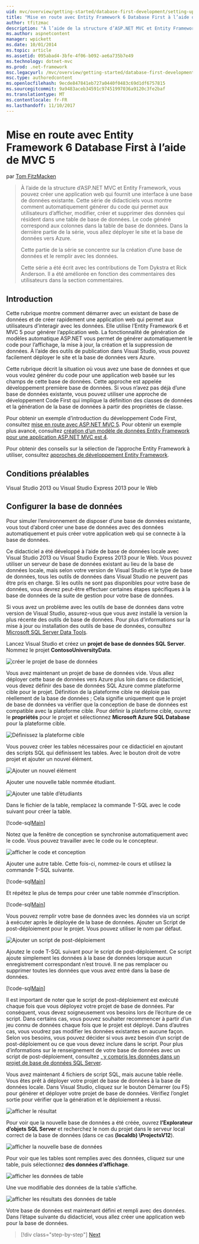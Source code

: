 ```yaml
---
uid: mvc/overview/getting-started/database-first-development/setting-up-database
title: "Mise en route avec Entity Framework 6 Database First à l’aide de MVC 5 | Documents Microsoft"
author: tfitzmac
description: "À l’aide de la structure d’ASP.NET MVC et Entity Framework, vous pouvez créer une application web qui fournit une interface à une base de données existante. Ce didacticiel seri..."
ms.author: aspnetcontent
manager: wpickett
ms.date: 10/01/2014
ms.topic: article
ms.assetid: 095abad4-3bfe-4f06-b092-ae6a735b7e49
ms.technology: dotnet-mvc
ms.prod: .net-framework
msc.legacyurl: /mvc/overview/getting-started/database-first-development/setting-up-database
msc.type: authoredcontent
ms.openlocfilehash: 9ecde847841eb727a0440f0483c69d1df6757815
ms.sourcegitcommit: 9a9483aceb34591c97451997036a9120c3fe2baf
ms.translationtype: MT
ms.contentlocale: fr-FR
ms.lasthandoff: 11/10/2017
---
```

<a name="getting-started-with-entity-framework-6-database-first-using-mvc-5"></a>Mise en route avec Entity Framework 6 Database First à l’aide de MVC 5
====================
par [Tom FitzMacken](https://github.com/tfitzmac)

> À l’aide de la structure d’ASP.NET MVC et Entity Framework, vous pouvez créer une application web qui fournit une interface à une base de données existante. Cette série de didacticiels vous montre comment automatiquement générer du code qui permet aux utilisateurs d’afficher, modifier, créer et supprimer des données qui résident dans une table de base de données. Le code généré correspond aux colonnes dans la table de base de données. Dans la dernière partie de la série, vous allez déployer le site et la base de données vers Azure.
> 
> Cette partie de la série se concentre sur la création d’une base de données et le remplir avec les données.
> 
> Cette série a été écrit avec les contributions de Tom Dykstra et Rick Anderson. Il a été améliorée en fonction des commentaires des utilisateurs dans la section commentaires.


## <a name="introduction"></a>Introduction

Cette rubrique montre comment démarrer avec un existant de base de données et de créer rapidement une application web qui permet aux utilisateurs d’interagir avec les données. Elle utilise l’Entity Framework 6 et MVC 5 pour générer l’application web. La fonctionnalité de génération de modèles automatique ASP.NET vous permet de générer automatiquement le code pour l’affichage, la mise à jour, la création et la suppression de données. À l’aide des outils de publication dans Visual Studio, vous pouvez facilement déployer le site et la base de données vers Azure.

Cette rubrique décrit la situation où vous avez une base de données et que vous voulez générer du code pour une application web basée sur les champs de cette base de données. Cette approche est appelée développement première base de données. Si vous n’avez pas déjà d’une base de données existante, vous pouvez utiliser une approche de développement Code First qui implique la définition des classes de données et la génération de la base de données à partir des propriétés de classe.

Pour obtenir un exemple d’introduction du développement Code First, consultez [mise en route avec ASP.NET MVC 5](../introduction/getting-started.md). Pour obtenir un exemple plus avancé, consultez [création d’un modèle de données Entity Framework pour une application ASP.NET MVC est 4](../getting-started-with-ef-using-mvc/creating-an-entity-framework-data-model-for-an-asp-net-mvc-application.md).

Pour obtenir des conseils sur la sélection de l’approche Entity Framework à utiliser, consultez [approches de développement Entity Framework](https://msdn.microsoft.com/en-us/library/ms178359.aspx#dbfmfcf).

## <a name="prerequisites"></a>Conditions préalables

Visual Studio 2013 ou Visual Studio Express 2013 pour le Web

## <a name="set-up-the-database"></a>Configurer la base de données

Pour simuler l’environnement de disposer d’une base de données existante, vous tout d’abord créer une base de données avec des données automatiquement et puis créer votre application web qui se connecte à la base de données.

Ce didacticiel a été développé à l’aide de base de données locale avec Visual Studio 2013 ou Visual Studio Express 2013 pour le Web. Vous pouvez utiliser un serveur de base de données existant au lieu de la base de données locale, mais selon votre version de Visual Studio et le type de base de données, tous les outils de données dans Visual Studio ne peuvent pas être pris en charge. Si les outils ne sont pas disponibles pour votre base de données, vous devrez peut-être effectuer certaines étapes spécifiques à la base de données de la suite de gestion pour votre base de données.

Si vous avez un problème avec les outils de base de données dans votre version de Visual Studio, assurez-vous que vous avez installé la version la plus récente des outils de base de données. Pour plus d’informations sur la mise à jour ou installation des outils de base de données, consultez [Microsoft SQL Server Data Tools](https://msdn.microsoft.com/en-us/data/hh297027).

Lancez Visual Studio et créez un **projet de base de données SQL Server**. Nommez le projet **ContosoUniversityData**.

![créer le projet de base de données](setting-up-database/_static/image1.png)

Vous avez maintenant un projet de base de données vide. Vous allez déployer cette base de données vers Azure plus loin dans ce didacticiel, vous devez définir des base de données SQL Azure comme plateforme cible pour le projet. Définition de la plateforme cible ne déploie pas réellement de la base de données ; Cela signifie uniquement que le projet de base de données va vérifier que la conception de base de données est compatible avec la plateforme cible. Pour définir la plateforme cible, ouvrez le **propriétés** pour le projet et sélectionnez **Microsoft Azure SQL Database** pour la plateforme cible.

![Définissez la plateforme cible](setting-up-database/_static/image2.png)

Vous pouvez créer les tables nécessaires pour ce didacticiel en ajoutant des scripts SQL qui définissent les tables. Avec le bouton droit de votre projet et ajouter un nouvel élément.

![Ajouter un nouvel élément](setting-up-database/_static/image3.png)

Ajouter une nouvelle table nommée étudiant.

![Ajouter une table d’étudiants](setting-up-database/_static/image4.png)

Dans le fichier de la table, remplacez la commande T-SQL avec le code suivant pour créer la table.

[!code-sql[Main](setting-up-database/samples/sample1.sql)]

Notez que la fenêtre de conception se synchronise automatiquement avec le code. Vous pouvez travailler avec le code ou le concepteur.

![afficher le code et conception](setting-up-database/_static/image5.png)

Ajouter une autre table. Cette fois-ci, nommez-le cours et utilisez la commande T-SQL suivante.

[!code-sql[Main](setting-up-database/samples/sample2.sql)]

Et répétez le plus de temps pour créer une table nommée d’inscription.

[!code-sql[Main](setting-up-database/samples/sample3.sql)]

Vous pouvez remplir votre base de données avec les données via un script à exécuter après le déployée de la base de données. Ajouter un Script de post-déploiement pour le projet. Vous pouvez utiliser le nom par défaut.

![Ajouter un script de post-déploiement](setting-up-database/_static/image6.png)

Ajoutez le code T-SQL suivant pour le script de post-déploiement. Ce script ajoute simplement les données à la base de données lorsque aucun enregistrement correspondant n’est trouvé. Il ne pas remplacer ou supprimer toutes les données que vous avez entré dans la base de données.

[!code-sql[Main](setting-up-database/samples/sample4.sql)]

Il est important de noter que le script de post-déploiement est exécuté chaque fois que vous déployez votre projet de base de données. Par conséquent, vous devez soigneusement vos besoins lors de l’écriture de ce script. Dans certains cas, vous pouvez souhaiter recommencer à partir d’un jeu connu de données chaque fois que le projet est déployé. Dans d’autres cas, vous voudrez pas modifier les données existantes en aucune façon. Selon vos besoins, vous pouvez décider si vous avez besoin d’un script de post-déploiement ou ce que vous devez inclure dans le script. Pour plus d’informations sur le renseignement de votre base de données avec un script de post-déploiement, consultez [, y compris les données dans un projet de base de données SQL Server](https://blogs.msdn.com/b/ssdt/archive/2012/02/02/including-data-in-an-sql-server-database-project.aspx).

Vous avez maintenant 4 fichiers de script SQL, mais aucune table réelle. Vous êtes prêt à déployer votre projet de base de données à la base de données locale. Dans Visual Studio, cliquez sur le bouton Démarrer (ou F5) pour générer et déployer votre projet de base de données. Vérifiez l’onglet sortie pour vérifier que la génération et le déploiement a réussi.

![afficher le résultat](setting-up-database/_static/image7.png)

Pour voir que la nouvelle base de données a été créée, ouvrez **l’Explorateur d’objets SQL Server** et recherchez le nom du projet dans le serveur local correct de la base de données (dans ce cas **(localdb) \ProjectsV12**).

![afficher la nouvelle base de données](setting-up-database/_static/image8.png)

Pour voir que les tables sont remplies avec des données, cliquez sur une table, puis sélectionnez **des données d’affichage**.

![afficher les données de table](setting-up-database/_static/image9.png)

Une vue modifiable des données de la table s’affiche.

![afficher les résultats des données de table](setting-up-database/_static/image10.png)

Votre base de données est maintenant défini et rempli avec des données. Dans l’étape suivante du didacticiel, vous allez créer une application web pour la base de données.

>[!div class="step-by-step"]
[Next](creating-the-web-application.md)
